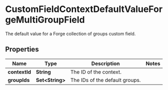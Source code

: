 

# CustomFieldContextDefaultValueForgeMultiGroupField

The default value for a Forge collection of groups custom field.

## Properties

| Name | Type | Description | Notes |
|------------ | ------------- | ------------- | -------------|
|**contextId** | **String** | The ID of the context. |  |
|**groupIds** | **Set&lt;String&gt;** | The IDs of the default groups. |  |



